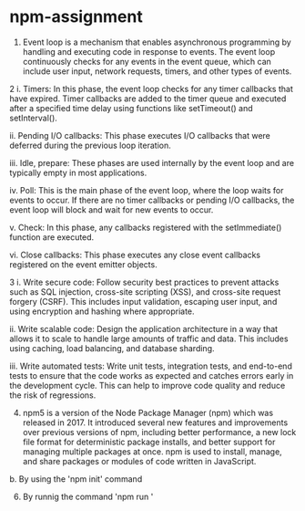 # npm-assignment

1. Event loop is a mechanism that enables asynchronous programming by handling and executing code in response to events. The event loop continuously checks for any events in the event queue, which can include user input, network requests, timers, and other types of events.

2 i. Timers: In this phase, the event loop checks for any timer callbacks that have expired. Timer callbacks are added to the timer queue and executed after a specified time delay using functions like setTimeout() and setInterval().

ii. Pending I/O callbacks: This phase executes I/O callbacks that were deferred during the previous loop iteration.

iii. Idle, prepare: These phases are used internally by the event loop and are typically empty in most applications.

iv. Poll: This is the main phase of the event loop, where the loop waits for events to occur. If there are no timer callbacks or pending I/O callbacks, the event loop will block and wait for new events to occur.

v. Check: In this phase, any callbacks registered with the setImmediate() function are executed.

vi. Close callbacks: This phase executes any close event callbacks registered on the event emitter objects.

3 i. Write secure code: Follow security best practices to prevent attacks such as SQL injection, cross-site scripting (XSS), and cross-site request forgery (CSRF). This includes input validation, escaping user input, and using encryption and hashing where appropriate.

ii. Write scalable code: Design the application architecture in a way that allows it to scale to handle large amounts of traffic and data. This includes using caching, load balancing, and database sharding.

iii. Write automated tests: Write unit tests, integration tests, and end-to-end tests to ensure that the code works as expected and catches errors early in the development cycle. This can help to improve code quality and reduce the risk of regressions.

4. npm5 is a version of the Node Package Manager (npm) which was released in 2017. It introduced several new features and improvements over previous versions of npm, including better performance, a new lock file format for deterministic package installs, and better support for managing multiple packages at once. npm is used to install, manage, and share packages or modules of code written in JavaScript.

b. By using the 'npm init' command

6. By runnig the command 'npm run <script-name>'



